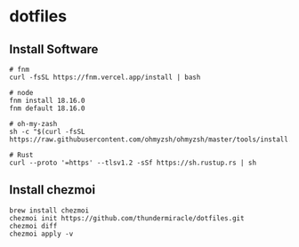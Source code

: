 # dotfiles

## Install Software

```shell
# fnm
curl -fsSL https://fnm.vercel.app/install | bash

# node
fnm install 18.16.0
fnm default 18.16.0

# oh-my-zash
sh -c "$(curl -fsSL https://raw.githubusercontent.com/ohmyzsh/ohmyzsh/master/tools/install.sh)"

# Rust
curl --proto '=https' --tlsv1.2 -sSf https://sh.rustup.rs | sh
```

## Install chezmoi

```shell
brew install chezmoi
chezmoi init https://github.com/thundermiracle/dotfiles.git
chezmoi diff
chezmoi apply -v
```
